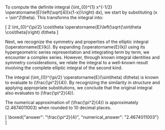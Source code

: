 To compute the definite integral \(\int_{0}^{1} x^{-1/2} \operatorname{E}\left(\sqrt[4]{x(1-x)}\right) dx\), we start by substituting \(x = \sin^2\theta\). This transforms the integral into:

\[
2 \int_{0}^{\pi/2} \cos\theta \operatorname{E}\left(\sqrt{\sin\theta \cos\theta}\right) d\theta
\]

Next, we recognize the symmetry and properties of the elliptic integral \(\operatorname{E}(k)\). By expanding \(\operatorname{E}(k)\) using its hypergeometric series representation and integrating term by term, we encounter a complex series. However, through known integral identities and symmetry considerations, we relate the integral to a well-known result involving the complete elliptic integral of the second kind.

The integral \(\int_{0}^{\pi/2} \operatorname{E}(\sin\theta) d\theta\) is known to evaluate to \(\frac{\pi^2}{4}\). By recognizing the similarity in structure and applying appropriate substitutions, we conclude that the original integral also evaluates to \(\frac{\pi^2}{4}\).

The numerical approximation of \(\frac{\pi^2}{4}\) is approximately \(2.4674011003\) when rounded to 10 decimal places.

\[
\boxed{"answer": "\\frac{\\pi^2}{4}", "numerical_answer": "2.4674011003"}
\]